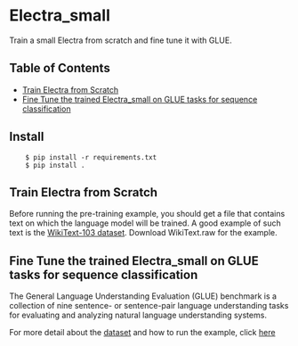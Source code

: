 # Electra_small
Train a small Electra from scratch and fine tune it with GLUE.
## Table of Contents  
- [Train Electra from Scratch](#train-electra-from-scratch)  
- [Fine Tune the trained Electra_small on GLUE tasks for sequence classification](#fine-tune-the-trained-electra_small-on-glue-tasks-for-sequence-classification)  
## Install   

        $ pip install -r requirements.txt
        $ pip install .
        

## Train Electra from Scratch  
Before running the pre-training example, you should get a file that contains text on which the language model will be trained. A good example of such text is the [WikiText-103 dataset](https://blog.einstein.ai/the-wikitext-long-term-dependency-language-modeling-dataset/). Download WikiText.raw for the example.  


## Fine Tune the trained Electra_small on GLUE tasks for sequence classification  
The General Language Understanding Evaluation (GLUE) benchmark is a collection of nine sentence- or sentence-pair language understanding tasks for evaluating and analyzing natural language understanding systems.  



For more detail about the [dataset](https://gluebenchmark.com/tasks) and how to run the example, click [here](https://github.com/LiZongyue/Electra_small/blob/master/examples/fine-tune_GLUE/README.md)
